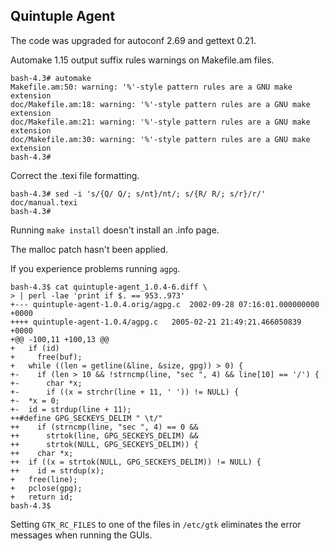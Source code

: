 ## Quintuple Agent

The code was upgraded for autoconf 2.69 and gettext 0.21.

Automake 1.15 output suffix rules warnings on Makefile.am files.

```
bash-4.3# automake
Makefile.am:50: warning: '%'-style pattern rules are a GNU make extension
doc/Makefile.am:18: warning: '%'-style pattern rules are a GNU make extension
doc/Makefile.am:21: warning: '%'-style pattern rules are a GNU make extension
doc/Makefile.am:30: warning: '%'-style pattern rules are a GNU make extension
bash-4.3#
```

Correct the .texi file formatting.

```
bash-4.3# sed -i 's/{Q/ Q/; s/nt}/nt/; s/{R/ R/; s/r}/r/' doc/manual.texi
bash-4.3# 
```

Running `make install` doesn't install an .info page.

The malloc patch hasn't been applied.

If you experience problems running `agpg`.

```
bash-4.3$ cat quintuple-agent_1.0.4-6.diff \                                  
> | perl -lae 'print if $. == 953..973'
+--- quintuple-agent-1.0.4.orig/agpg.c	2002-09-28 07:16:01.000000000 +0000
++++ quintuple-agent-1.0.4/agpg.c	2005-02-21 21:49:21.466050839 +0000
+@@ -100,11 +100,13 @@
+   if (id)
+     free(buf);
+   while ((len = getline(&line, &size, gpg)) > 0) {
+-    if (len > 10 && !strncmp(line, "sec ", 4) && line[10] == '/') {
+-      char *x;
+-      if ((x = strchr(line + 11, ' ')) != NULL) {
+-	*x = 0;
+-	id = strdup(line + 11);
++#define GPG_SECKEYS_DELIM " \t/"
++    if (strncmp(line, "sec ", 4) == 0 &&
++      strtok(line, GPG_SECKEYS_DELIM) &&
++      strtok(NULL, GPG_SECKEYS_DELIM)) {
++    char *x;
++  if ((x = strtok(NULL, GPG_SECKEYS_DELIM)) != NULL) {
++    id = strdup(x);
+ 	free(line);
+ 	pclose(gpg);
+ 	return id;
bash-4.3$ 
```

Setting `GTK_RC_FILES` to one of the files in `/etc/gtk` eliminates the error messages when running the GUIs.
